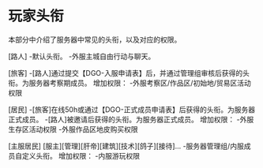 <!-- docs/basic/information/rules.md -->

# 玩家头衔

本部分中介绍了服务器中常见的头衔，以及对应的权限。

[路人]
-默认头衔。
-外服主城自由行动与聊天。

[旅客]
-[路人]通过提交【DGO-入服申请表】后，并通过管理组审核后获得的头衔。为服务器考察期成员。
增加权限：
-外服考察区/作品区/初始地/贸易区活动权限

[居民]
-[旅客]在线50h或通过【DGO-正式成员申请表】后获得的头衔。为服务器正式成员。
-[路人]被邀请后获得的头衔。为服务器正式成员。
增加权限：
-外服生存区活动权限
-外服作品区地皮购买权限

[主服居民]
[服主][管理][肝帝][建筑][技术][鸽子][接待]...
-服务器管理组/内服成员自定义头衔。
增加权限：
-内服游玩权限